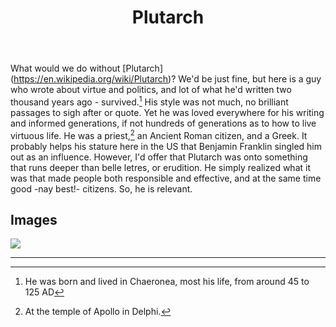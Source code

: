 ﻿---
title: Plutarch
---

What would we do without [Plutarch] (<https://en.wikipedia.org/wiki/Plutarch>)? We'd be just fine, but here is a guy who wrote about virtue and politics, and lot of what he'd written two thousand years ago - survived.[^2] His style was not much, no brilliant passages to sigh after or quote. Yet he was loved everywhere for his writing and informed generations, if not hundreds of generations as to how to live virtuous life. He was a priest,[^1] an Ancient Roman citizen, and a Greek. It probably helps his stature here in the US that Benjamin Franklin singled him out as an influence. However, I'd offer that Plutarch was onto something that runs deeper than belle letres, or erudition. He simply realized what it was that made people both responsible and effective, and at the same time good -nay best!- citizens. So, he is relevant.

Images
------

![](<../images/radcliffe-camera.jpg>)


----

[^1]: At the temple of Apollo in Delphi.
[^2]: He was born and lived in Chaeronea, most his life, from around 45 to 125 AD

